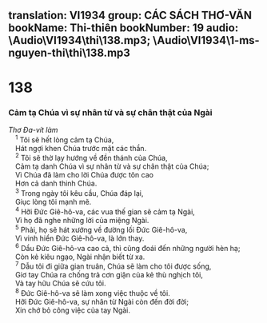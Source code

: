 translation: VI1934
group: CÁC SÁCH THƠ-VĂN
bookName: Thi-thiên 
bookNumber: 19
audio: \Audio\VI1934\thi\138.mp3; \Audio\VI1934\1-ms-nguyen-thi\thi\138.mp3
-------

<div class="title"><h1>138</h1><h3>Cảm tạ Chúa vì sự nhân từ và sự chân thật của Ngài</h3><i>Thơ Đa-vít làm</i></div>
<span class="verse thi_138_1"> <sup>1</sup> Tôi sẽ hết lòng cảm tạ Chúa, <br/> Hát ngợi khen Chúa trước mặt các thần. <br/></span>
<span class="verse thi_138_2"> <sup>2</sup> Tôi sẽ thờ lạy hướng về đền thánh của Chúa, <br/> Cảm tạ danh Chúa vì sự nhân từ và sự chân thật của Chúa; <br/> Vì Chúa đã làm cho lời Chúa được tôn cao <br/> Hơn cả danh thinh Chúa. <br/></span>
<span class="verse thi_138_3"> <sup>3</sup> Trong ngày tôi kêu cầu, Chúa đáp lại, <br/> Giục lòng tôi mạnh mẽ. <br/></span>
<span class="verse thi_138_4"> <sup>4</sup> Hỡi Đức Giê-hô-va, các vua thế gian sẽ cảm tạ Ngài, <br/> Vì họ đã nghe những lời của miệng Ngài. <br/></span>
<span class="verse thi_138_5"> <sup>5</sup> Phải, họ sẽ hát xướng về đường lối Đức Giê-hô-va, <br/> Vì vinh hiển Đức Giê-hô-va, là lớn thay. <br/></span>
<span class="verse thi_138_6"> <sup>6</sup> Dầu Đức Giê-hô-va cao cả, thì cũng đoái đến những người hèn hạ; <br/> Còn kẻ kiêu ngạo, Ngài nhận biết từ xa. <br/></span>
<span class="verse thi_138_7"> <sup>7</sup> Dẫu tôi đi giữa gian truân, Chúa sẽ làm cho tôi được sống, <br/> Giơ tay Chúa ra chống trả cơn giận của kẻ thù nghịch tôi, <br/> Và tay hữu Chúa sẽ cứu tôi. <br/></span>
<span class="verse thi_138_8"> <sup>8</sup> Đức Giê-hô-va sẽ làm xong việc thuộc về tôi. <br/> Hỡi Đức Giê-hô-va, sự nhân từ Ngài còn đến đời đời; <br/> Xin chớ bỏ công việc của tay Ngài. <br/></span>
